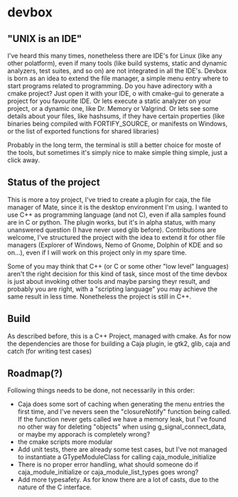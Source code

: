 # devbox

## "UNIX is an IDE"
I've heard this many times, nonetheless there are IDE's for Linux (like any other polatform), even if many tools (like build systems, static and dynamic analyzers, test suites, and so on) are not integrated in all the IDE's.
Devbox is born as an idea to extend the file manager, a simple menu entry where to start programs related to programming. Do you have adirectory with a cmake project? Just open it with your IDE, o with cmake-gui to generate a project for you favourite IDE. Or lets execute a static analyzer on your project, or a dynamic one, like Dr. Memory or Valgrind. Or lets see some details about your files, like hashsums, if they have certain properties (like binaries being compiled with FORTIFY_SOURCE, or manifests on Windows, or the list of exported functions for shared libraries)

Probably in the long term, the terminal is still a better choice for moste of the tools, but sometimes it's simply nice to make simple thing simple, just a click away.

## Status of the project
This is more a toy project, I've tried to create a plugin for caja, the file manager of Mate, since it is the desktop environment I'm using. I wanted to use C++ as programming language (and not C), even if alla samples found are in C or python. The plugin works, but it's in alpha status, with many unanswered question (I have never used glib before).
Contributions are welcome, I've structured the project with the idea to extend it for other file managers (Explorer of Windows, Nemo of Gnome, Dolphin of KDE and so on...), even if I will work on this project only in my spare time.


Some of you may think that C++ (or C or some other "low level" languages) aren't the right decision for this kind of task, since most of the time devbox is just about invoking other tools and maybe parsing theyr result, and probably you are right, with a "scripting language" you may achieve the same result in less time. Nonetheless the project is still in C++.


## Build
As described before, this is a C++ Project, managed with cmake. As for now the dependencies are those for building a Caja plugin, ie gtk2, glib, caja and catch (for writing test cases)


## Roadmap(?)
Following things needs to be done, not necessarily in this order:
* Caja does some sort of caching when generating the menu entries the first time, and I've nevers seen the "closureNotify" function being called. If the function never gets called we have a memory leak, but I've found no other way for deleting "objects" when using g_signal_connect_data, or maybe my apporach is completely wrong?
* the cmake scripts more modular
* Add unit tests, there are already some test cases, but I've not managed to instantiate a GTypeModuleClass for calling caja_module_initialize
* There is no proper error handling, what should someone do if caja_module_initialize or caja_module_list_types goes wrong?
* Add more typesafety. As for know there are a lot of casts, due to the nature of the C interface.

